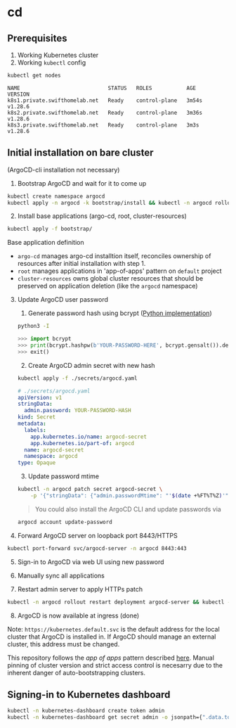 # cd

## Prerequisites
1. Working Kubernetes cluster
2. Working `kubectl` config
```bash
kubectl get nodes
```
```
NAME                            STATUS   ROLES           AGE     VERSION
k8s1.private.swifthomelab.net   Ready    control-plane   3m54s   v1.28.6
k8s2.private.swifthomelab.net   Ready    control-plane   3m36s   v1.28.6
k8s3.private.swifthomelab.net   Ready    control-plane   3m3s    v1.28.6
```

## Initial installation on bare cluster

(ArgoCD-cli installation not necessary)

1. Bootstrap ArgoCD and wait for it to come up
```bash
kubectl create namespace argocd
kubectl apply -n argocd -k bootstrap/install && kubectl -n argocd rollout status deployment argocd-server
```
2. Install base applications (argo-cd, root, cluster-resources)
```bash
kubectl apply -f bootstrap/
```
Base application definition
- `argo-cd` manages argo-cd installtion itself, reconciles ownership of resources after initial installation with step 1.
- `root` manages applications in 'app-of-apps' pattern on `default` project
- `cluster-resources` owns global cluster resources that should be preserved on application deletion (like the `argocd` namespace)

3. Update ArgoCD user password
    1. Generate password hash using bcrypt ([Python implementation](https://pypi.org/project/bcrypt/))
    ```bash
    python3 -I
    ```
    ```python
    >>> import bcrypt
    >>> print(bcrypt.hashpw(b'YOUR-PASSWORD-HERE', bcrypt.gensalt()).decode())
    >>> exit()
    ```

    2. Create ArgoCD admin secret with new hash
    ```bash
    kubectl apply -f ./secrets/argocd.yaml
    ```
    ```yaml
    # ./secrets/argocd.yaml
    apiVersion: v1
    stringData:
      admin.password: YOUR-PASSWORD-HASH
    kind: Secret
    metadata:
      labels:
        app.kubernetes.io/name: argocd-secret
        app.kubernetes.io/part-of: argocd
      name: argocd-secret
      namespace: argocd
    type: Opaque
    ```

    3. Update password mtime
    ```bash
    kubectl -n argocd patch secret argocd-secret \
        -p '{"stringData": {"admin.passwordMtime": "'$(date +%FT%T%Z)'"}}'
    ```

    > You could also install the ArgoCD CLI and update passwords via
    ```bash
    argocd account update-password
    ```

4. Forward ArgoCD server on loopback port 8443/HTTPS
```bash
kubectl port-forward svc/argocd-server -n argocd 8443:443
```

5. Sign-in to ArgoCD via web UI using new password

6. Manually sync all applications
<!-- <insert screenshot> -->

7. Restart admin server to apply HTTPs patch
```bash
kubectl -n argocd rollout restart deployment argocd-server && kubectl -n argocd rollout status deployment argocd-server
```

8. ArgoCD is now available at ingress (done)

<!-- 7. Patch ArgoCD to listen to HTTP and reject HTTPS -->
<!-- ```bash -->
<!-- kubectl -n argocd patch cm argocd-cmd-params-cm \ -->
<!--     -p '{"data": {"server.insecure": "true"}}' -->
<!-- ``` -->
<!---->

Note: `https://kubernetes.default.svc` is the default address for the local cluster that ArgoCD is installed in. If ArgoCD should manage an external cluster, this address must be changed.

This repository follows the *app of apps* pattern described [here](https://argo-cd.readthedocs.io/en/stable/operator-manual/cluster-bootstrapping/#app-of-apps-pattern). Manual pinning of cluster version and strict access control is necesarry due to the inherent danger of auto-bootstrapping clusters.

## Signing-in to Kubernetes dashboard

```bash
kubectl -n kubernetes-dashboard create token admin
kubectl -n kubernetes-dashboard get secret admin -o jsonpath={".data.token"} | base64 -d
```

